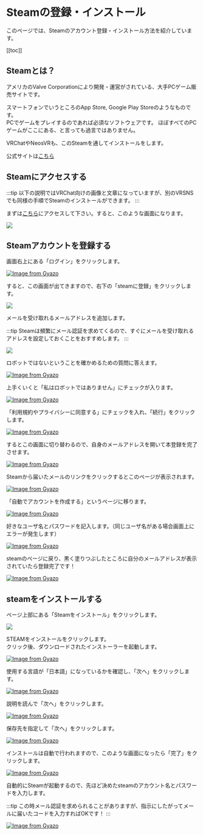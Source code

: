 # Steamの登録・インストール

このページでは、Steamのアカウント登録・インストール方法を紹介しています。

[[toc]]

## Steamとは？

アメリカのValve Corporationにより開発・運営がされている、大手PCゲーム販売サイトです。       

スマートフォンでいうところのApp Store, Google Play Storeのようなものです。      
PCでゲームをプレイするのであれば必須なソフトウェアです。
ほぼすべてのPCゲームがここにある、と言っても過言ではありません。

VRChatやNeosVRも、このSteamを通してインストールをします。

公式サイトは[こちら](https://store.steampowered.com/)

## Steamにアクセスする

:::tip
以下の説明ではVRChat向けの画像と文章になっていますが、別のVRSNSでも同様の手順でSteamのインストールができます。
:::

まずは[こちら](https://store.steampowered.com/app/438100/VRChat/)にアクセスして下さい。すると、このような画面になります。

![](https://i.gyazo.com/415e7d6a943274fcffb5bf5370ef6b6e.png)

## Steamアカウントを登録する

画面右上にある「ログイン」をクリックします。

[![Image from Gyazo](https://i.gyazo.com/82d0311c20a76049c5bd8347e4b2d026.png)](https://gyazo.com/82d0311c20a76049c5bd8347e4b2d026)

すると、この画面が出てきますので、右下の「steamに登録」をクリックします。

![](https://i.gyazo.com/48c276b9263f37763d50bac69f4874ee.png)

メールを受け取れるメールアドレスを追加します。

:::tip
Steamは頻繁にメール認証を求めてくるので、すぐにメールを受け取れるアドレスを設定しておくことをおすすめします。
:::

![](https://i.gyazo.com/81c780c4279fa019ff0a9d07f989f6c6.png)

ロボットではないということを確かめるための質問に答えます。

[![Image from Gyazo](https://i.gyazo.com/2d91ccb0a1e918ccd76cc6a0cab6730b.png)](https://gyazo.com/2d91ccb0a1e918ccd76cc6a0cab6730b)

上手くいくと「私はロボットではありません」にチェックが入ります。

[![Image from Gyazo](https://i.gyazo.com/3665652b6833861024b61abf394da72d.png)](https://gyazo.com/3665652b6833861024b61abf394da72d)

「利用規約やプライバシーに同意する」にチェックを入れ、「続行」をクリックします。

[![Image from Gyazo](https://i.gyazo.com/3706494edb63b88098f90a54279b635c.png)](https://gyazo.com/3706494edb63b88098f90a54279b635c)

するとこの画面に切り替わるので、自身のメールアドレスを開いて本登録を完了させます。

[![Image from Gyazo](https://i.gyazo.com/0180e6de974cb971ee14c8c6c223f8f6.png)](https://gyazo.com/0180e6de974cb971ee14c8c6c223f8f6)

Steamから届いたメールのリンクをクリックするとこのページが表示されます。

[![Image from Gyazo](https://i.gyazo.com/0caea08015bef329799d97ea61e55bb6.png)](https://gyazo.com/0caea08015bef329799d97ea61e55bb6)

「自動でアカウントを作成する」というページに移ります。

[![Image from Gyazo](https://i.gyazo.com/0c90ba5313d92fd3ca9830a43ed1b58f.png)](https://gyazo.com/0c90ba5313d92fd3ca9830a43ed1b58f)

好きなユーザ名とパスワードを記入します。（同じユーザ名がある場合画面上にエラーが発生します）

[![Image from Gyazo](https://i.gyazo.com/7acd3ada427a3d283cd5e9c669ef9115.png)](https://gyazo.com/7acd3ada427a3d283cd5e9c669ef9115)

steamのページに戻り、黒く塗りつぶしたところに自分のメールアドレスが表示されていたら登録完了です！

[![Image from Gyazo](https://i.gyazo.com/470759e7e60eb27b586da69502f2e7e6.png)](https://gyazo.com/470759e7e60eb27b586da69502f2e7e6)

## steamをインストールする

ページ上部にある「Steamをインストール」をクリックします。

![](https://i.gyazo.com/943fa59cb746f8d281d5e810cec2f32a.png)

STEAMをインストールをクリックします。       
クリック後、ダウンロードされたインストーラーを起動します。

[![Image from Gyazo](https://i.gyazo.com/6e415d8ed3b58708aecb35f3555c3ac8.png)](https://gyazo.com/6e415d8ed3b58708aecb35f3555c3ac8)

使用する言語が「日本語」になっているかを確認し、「次へ」をクリックします。

[![Image from Gyazo](https://i.gyazo.com/0a1447c484d3aa589252a4db8e1279ac.png)](https://gyazo.com/0a1447c484d3aa589252a4db8e1279ac)

説明を読んで「次へ」をクリックします。

[![Image from Gyazo](https://i.gyazo.com/4b7e49e6c467e36f3d88f8580a4031a5.png)](https://gyazo.com/4b7e49e6c467e36f3d88f8580a4031a5)

保存先を指定して「次へ」をクリックします。

[![Image from Gyazo](https://i.gyazo.com/ec2c81e0debd8ff89d10ca76cfef6eb5.png)](https://gyazo.com/ec2c81e0debd8ff89d10ca76cfef6eb5)

インストールは自動で行われますので、このような画面になったら「完了」をクリックします。

[![Image from Gyazo](https://i.gyazo.com/be2f3b420cfb566dfca3139383d4d07a.png)](https://gyazo.com/be2f3b420cfb566dfca3139383d4d07a)

自動的にSteamが起動するので、先ほど決めたsteamのアカウント名とパスワードを入力します。

:::tip
この時メール認証を求められることがありますが、指示にしたがってメールに届いたコードを入力すればOKです！
:::

[![Image from Gyazo](https://i.gyazo.com/cb6e01b66ac7ddcc1775609a4b2437b5.png)](https://gyazo.com/cb6e01b66ac7ddcc1775609a4b2437b5)